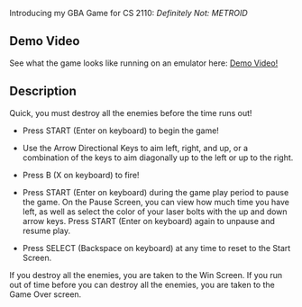 Introducing my GBA Game for CS 2110: _Definitely Not: METROID_

Demo Video
------------------------------
See what the game looks like running on an emulator here: [Demo Video!](https://www.youtube.com/watch?v=iu9I2t0lcRI&ab_channel=CarsonGarner)

Description
------------------------------
Quick, you must destroy all the enemies before the time runs out!

* Press START (Enter on keyboard) to begin the game!

* Use the Arrow Directional Keys to aim left, right, and up, or a combination of the keys to aim diagonally up to the left or up to the right.

* Press B (X on keyboard) to fire!

* Press START (Enter on keyboard) during the game play period to pause the game. On the Pause Screen, you can view how much time you have left, as well as select the color of your laser bolts with the up and down arrow keys. Press START (Enter on keyboard) again to unpause and resume play.

* Press SELECT (Backspace on keyboard) at any time to reset to the Start Screen.

If you destroy all the enemies, you are taken to the Win Screen. If you run out of time before you can destroy all the enemies, you are taken to the Game Over screen.


